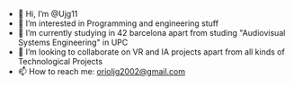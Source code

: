 - 👋 Hi, I’m @Ujg11
- 👀 I’m interested in Programming and engineering stuff
- 🌱 I’m currently studying in 42 barcelona apart from studing "Audiovisual Systems Engineering" in UPC
- 💞️ I’m looking to collaborate on VR and IA projects apart from all kinds of Technological Projects
- 📫 How to reach me: orioljg2002@gmail.com
